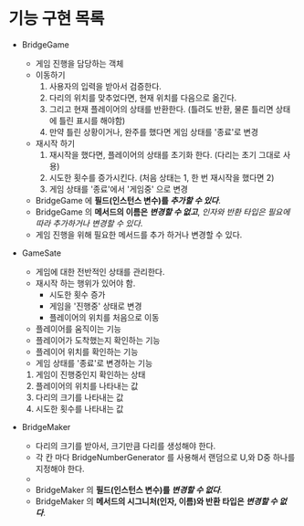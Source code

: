 # 기능 구현 목록

- BridgeGame
    - 게임 진행을 담당하는 객체
    - 이동하기
        1. 사용자의 입력을 받아서 검증한다.
        2. 다리의 위치를 맞추었다면, 현재 위치를 다음으로 옮긴다.
        3. 그리고 현재 플레이어의 상태를 반환한다. (틀려도 반환, 물론 틀리면 상태에 틀린 표시를 해야함)
        4. 만약 틀린 상황이거나, 완주를 했다면 게임 상태를 '종료'로 변경
    - 재시작 하기
        1. 재시작을 했다면, 플레이어의 상태를 초기화 한다. (다리는 초기 그대로 사용)
        2. 시도한 횟수를 증가시킨다. (처음 상태는 1, 한 번 재시작을 했다면 2)
        3. 게임 상태를 '종료'에서 '게임중' 으로 변경
    - BridgeGame 에 **필드(인스턴스 변수)를 _추가할 수 있다_**.
    - BridgeGame 의 **메서드의 이름은 _변경할 수 없고_**, _인자와 반환 타입은 필요에 따라 추가하거나 변경할 수 있다_.
    - 게임 진행을 위해 필요한 메서드를 추가 하거나 변경할 수 있다.

- GameSate
    - 게임에 대한 전반적인 상태를 관리한다.
    - 재시작 하는 행위가 있어야 함.
        - 시도한 횟수 증가
        - 게임을 '진행중' 상태로 변경
        - 플레이어의 위치를 처음으로 이동
    - 플레이어를 움직이는 기능
    - 플레이어가 도착했는지 확인하는 기능
    - 플레이어 위치를 확인하는 기능
    - 게임 상태를 '종료'로 변경하는 기능
    1. 게임이 진행중인지 확인하는 상태
    2. 플레이어의 위치를 나타내는 값
    3. 다리의 크기를 나타내는 값
    4. 시도한 횟수를 나타내는 값 

- BridgeMaker
    - 다리의 크기를 받아서, 크기만큼 다리를 생성해야 한다.
    - 각 칸 마다 BridgeNumberGenerator 를 사용해서 랜덤으로 U,와 D중 하나를 지정해야 한다.
    -
    - BridgeMaker 의 **필드(인스턴스 변수)를 _변경할 수 없다_**.
    - BridgeMaker 의 **메서드의 시그니처(인자, 이름)와 반환 타입은 _변경할 수 없다_**.